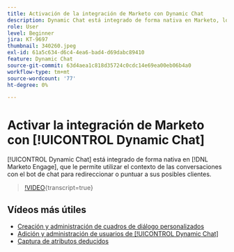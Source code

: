 ```yaml
---
title: Activación de la integración de Marketo con Dynamic Chat
description: Dynamic Chat está integrado de forma nativa en Marketo, lo que le permite utilizar el contexto de las conversaciones con el bot de chat para redireccionar o puntuar a sus posibles clientes.
role: User
level: Beginner
jira: KT-9697
thumbnail: 340260.jpeg
exl-id: 61a5c634-d6c4-4ea6-bad4-d69dabc89410
feature: Dynamic Chat
source-git-commit: 63d4aea1c818d35724c0cdc14e69ea00eb06b4a0
workflow-type: tm+mt
source-wordcount: '77'
ht-degree: 0%

---
```


# Activar la integración de Marketo con [!UICONTROL Dynamic Chat]

[!UICONTROL Dynamic Chat]  está integrado de forma nativa en [!DNL Marketo Engage], que le permite utilizar el contexto de las conversaciones con el bot de chat para redireccionar o puntuar a sus posibles clientes.

>[!VIDEO](https://video.tv.adobe.com/v/340260/?quality=12&learn=on){transcript=true}

## Vídeos más útiles

* [Creación y administración de cuadros de diálogo personalizados](dialogue-management.md)
* [Adición y administración de usuarios de [!UICONTROL Dynamic Chat]](user-management.md)
* [Captura de atributos deducidos](capture-inferred-attributes.md)
